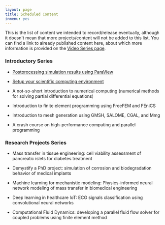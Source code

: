 ```yaml
---
layout: page
title: Scheduled Content
inmenu: yes
---
```


This is the list of content we intended to record/release eventually, although it doesn't mean that more projects/content will not be added to this list. You can find a link to already published content here, about which more information is provided on the [Video Series page](../videos).

### Introductory Series

* [Postprocessing simulation results using ParaView](../videos/postprocessing)

* [Setup your scientific computing environment](../videos/setup)

* A not-so-short introduction to numerical computing (numerical methods for solving partial differential equations)

* Introduction to finite element programming using FreeFEM and FEniCS

* Introduction to mesh generation using GMSH, SALOME, CGAL, and Mmg

* A crash course on high-performance computing and parallel programming 

### Research Projects Series

* Mass transfer in tissue engineering: cell viability assessment of pancreatic islets for diabetes treatment 

* Demystify a PhD project: simulation of corrosion and biodegradation behavior of medical implants

* Machine learning for mechanistic modeling: Physics-informed neural network modeling of mass transfer in biomedical engineering

* Deep learning in healthcare IoT: ECG signals classification using convolutional neural networks

* Computational Fluid Dynamics: developing a parallel fluid flow solver for coupled problems using finite element method
